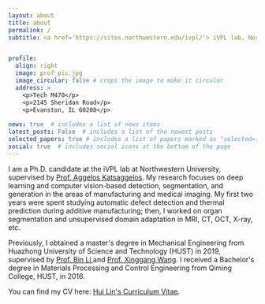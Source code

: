 ```yaml
---
layout: about
title: about
permalink: /
subtitle: <a href='https://sites.northwestern.edu/ivpl/'> iVPL lab, Northwestern University</a>


profile:
  align: right
  image: prof_pic.jpg
  image_circular: false # crops the image to make it circular
  address: >
    <p>Tech M470</p>
    <p>2145 Sheridan Road</p>
    <p>Evanston, IL 60208</p>
    
news: true  # includes a list of news items
latest_posts: False  # includes a list of the newest posts
selected_papers: true # includes a list of papers marked as "selected={true}"
social: true  # includes social icons at the bottom of the page
---
```


I am a Ph.D. candidate at the iVPL lab at Northwestern University, supervised by <a href = 'https://sites.northwestern.edu/ivpl/'> Prof. Aggelos Katsaggelos</a>. My research focuses on deep learning and computer vision-based detection, segmentation, and generation in the areas of manufacturing and medical imaging. My first two years were spent studying automatic defect detection and thermal prediction during additive manufacturing; then, I worked on organ segmentation and unsupervised domain adaptation in MRI, CT, OCT, X-ray, etc. 

Previously, I obtained a master's degree in Mechanical Engineering from Huazhong University of Science and Technology (HUST) in 2019, supervised by <a href = 'http://english.mse.hust.edu.cn/info/1081/2036.htm'> Prof. Bin Li </a> and <a href = 'https://xwcv.github.io/'> Prof. Xinggang Wang</a>. I received a Bachelor's degree in Materials Processing and Control Engineering from Qiming College, HUST, in 2016.

You can find my CV here: [Hui Lin's Curriculum Vitae](../assets/pdf/Hui_Lin_CV.pdf).

